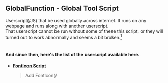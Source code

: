 ## GlobalFunction - Global Tool Script
Userscript(/JS) that be used globally across internet. It runs on any webpage and runs along with another userscript.  
That userscript	cannot be run without some of these this script, or they will turned out to work abnormally and seems a bit broken.[^1]  
<br>

#### And since then, here's the list of the userscript available here.
- [**FontIcon Script**  ](https://github.com/NJeyyy/About-Me/blob/Userscripts/Global%20Tool%20Script/FontIcon%20Script.js)  
	> Add FontIcon(<link>/<script>) to the page so it can be used on other userscript<br>
	> When they making an element or other stuff that use this.
- [**Optional EventListener**  ](https://github.com/NJeyyy/About-Me/blob/Userscripts/Global%20Tool%20Script/Optional%20EventListener.js)  
	> Add custom EventListener that not available on some website. But really needed<br>
	> on some userscript. To do/runs some event that related.
- [**Disable User Selection on document**  ](https://github.com/NJeyyy/About-Me/blob/Userscripts/Global%20Tool%20Script/Disable%20User%20Selection%20on%20document.js)  
	> `Note: This is individual userscript.`  
	> Disabling user selection on page.(with button) It's disabled by default[^2]  
	> And could be turned on by editing the script. Or by clicking the button on the right-bottom.
- [**Custom Addition ToolScript**  ](https://github.com/NJeyyy/About-Me/blob/Userscripts/Global%20Tool%20Script/Custom%20Addition%20ToolScript.js)[^5]  
	> Some script that mostly be used. So I combine them here.  
	> I also make it to implement it to <head> So it can be used GLOBALLY[^3]  
	> `NOTE!` Sadly the you cant use it in the userscript except you use @require and use the link [*here*](https://github.com/NJeyyy/About-Me/blob/Userscripts/Global%20Tool%20Script/Custom%20Addition%20ToolScript%5BOnly%20the%20script%20list%5D.js)<br>
	> and there is also another one you could use for your userscript [*here*](https://github.com/NJeyyy/About-Me/blob/1b4a61868e711e461848561e24f6ebf3b76c7304/ToolScript_Global.js)! *Just a recommendation lol*
	
	---
For userscript Requirements: They can be found on top/bottom of script:D *(Except if they're is the minified version)*  
btw if it's doesn't exist, it's **not** gonna warn you.. So just make sure you already install them.[^4][^6]  
<br>
~ Enjoy :D
	
[^1]: Note: btw, it doesn't mean it **must** to always turned on. Just check on the userscript you use on this repositories  
and see their requirements. Because actually some of these are individual script, and turns out to need other script  
to accompany it.
[^2]: Meaning you still be able to selecting things on the start of script.
[^3]: Smart right? I know😎😏
[^4]: Except for "Custom Addition ToolScript". It's already use '@require' thingy..[^6]
[^5]: For embed version is [this one](https://github.com/NJeyyy/About-Me/blob/6c0b5f907013e79133ae8eef7a8bf8fd7f38d43a/Global%20Tool%20Script/Custom%20Addition%20ToolScript%5BOnly%20the%20script%20list%5D.js)  
[^6]: Okayy.. I cannot add the warning lol srry
